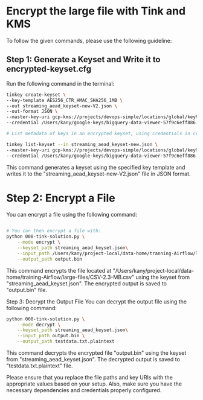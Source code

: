 

# Encrypt the large file with Tink and KMS

To follow the given commands, please use the following guideline:

## Step 1: Generate a Keyset and Write it to encrypted-keyset.cfg

Run the following command in the terminal:

```bash
tinkey create-keyset \
--key-template AES256_CTR_HMAC_SHA256_1MB \
--out streaming_aead_keyset-new-V2.json \
--out-format JSON \
--master-key-uri gcp-kms://projects/devops-simple/locations/global/keyRings/keyring-devops-simple/cryptoKeys/key-devops-simple \
--credential /Users/kany/google-keys/bigquery-data-viewer-57f9c6eff886.json

# List metadata of keys in an encrypted keyset, using credentials in credentials.json

tinkey list-keyset --in streaming_aead_keyset-new.json \
--master-key-uri gcp-kms://projects/devops-simple/locations/global/keyRings/keyring-devops-simple/cryptoKeys/key-devops-simple \
--credential /Users/kany/google-keys/bigquery-data-viewer-57f9c6eff886.json

```

This command generates a keyset using the specified key template and writes it to the "streaming_aead_keyset-new-V2.json" file in JSON format.



# Step 2: Encrypt a File
You can encrypt a file using the following command:


```bash

# You can then encrypt a file with:
python 008-tink-solution.py \
    --mode encrypt \
    --keyset_path streaming_aead_keyset.json\
    --input_path /Users/kany/project-local/data-home/tranning-Airflow/large-files/CSV-2.3-MB.csv \
    --output_path output.bin
```

This command encrypts the file located at "/Users/kany/project-local/data-home/training-Airflow/large-files/CSV-2.3-MB.csv" using the keyset from "streaming_aead_keyset.json". The encrypted output is saved to "output.bin" file.


Step 3: Decrypt the Output File
You can decrypt the output file using the following command:



```bash
python 008-tink-solution.py \
    --mode decrypt \
    --keyset_path streaming_aead_keyset.json\
    --input_path output.bin \
    --output_path testdata.txt.plaintext
```

This command decrypts the encrypted file "output.bin" using the keyset from "streaming_aead_keyset.json". The decrypted output is saved to "testdata.txt.plaintext" file.

Please ensure that you replace the file paths and key URIs with the appropriate values based on your setup. Also, make sure you have the necessary dependencies and credentials properly configured.
